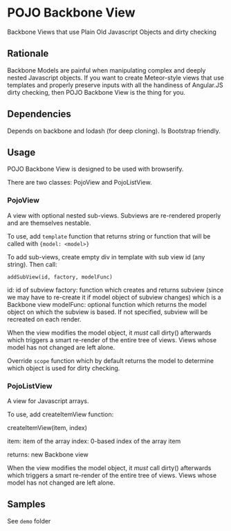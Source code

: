 # POJO Backbone View

Backbone Views that use Plain Old Javascript Objects and dirty checking

## Rationale

Backbone Models are painful when manipulating complex and deeply nested Javascript objects. If you want to create Meteor-style views that use templates and properly preserve inputs with all the handiness of Angular.JS dirty checking, then POJO Backbone View is the thing for you.

## Dependencies

Depends on backbone and lodash (for deep cloning). Is Bootstrap friendly.

## Usage

POJO Backbone View is designed to be used with browserify.

There are two classes: PojoView and PojoListView.

### PojoView

A view with optional nested sub-views. Subviews are re-rendered properly and are themselves nestable.

To use, add `template` function that returns string or function that will be called with `{model: <model>}`

To add sub-views, create empty div in template with sub view id (any string). Then call:

`addSubView(id, factory, modelFunc)`

id: id of subview 
factory: function which creates and returns subview (since we may have to re-create it if model object of subview changes) which is a Backbone view
modelFunc: optional function which returns the model object on which the subview is based. If not specified, subview will be recreated on each render.

When the view modifies the model object, it *must* call dirty() afterwards which triggers a smart re-render of the entire tree of views. Views whose model has not changed are left alone.

Override `scope` function which by default returns the model to determine which object is used for dirty checking.

### PojoListView

A view for Javascript arrays.

To use, add createItemView function:

createItemView(item, index) 

item: item of the array 
index: 0-based index of the array item

returns: new Backbone view

When the view modifies the model object, it *must* call dirty() afterwards which triggers a smart re-render of the entire tree of views. Views whose model has not changed are left alone.


## Samples

See `demo` folder
